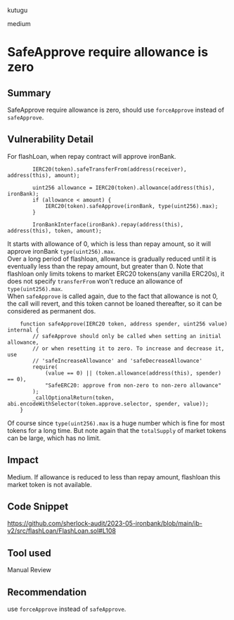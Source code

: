 kutugu

medium

# SafeApprove require allowance is zero

## Summary

SafeApprove require allowance is zero, should use `forceApprove` instead of `safeApprove`.   

## Vulnerability Detail

For flashLoan, when repay contract will approve ironBank.    
```solidity
        IERC20(token).safeTransferFrom(address(receiver), address(this), amount);

        uint256 allowance = IERC20(token).allowance(address(this), ironBank);
        if (allowance < amount) {
            IERC20(token).safeApprove(ironBank, type(uint256).max);
        }

        IronBankInterface(ironBank).repay(address(this), address(this), token, amount);
```
It starts with allowance of 0, which is less than repay amount, so it will approve ironBank `type(uint256).max`.     
Over a long period of flashloan, allowance is gradually reduced until it is eventually less than the repay amount, but greater than 0. Note that flashloan only limits tokens to market ERC20 tokens(any vanilla ERC20s), it does not specify `transferFrom` won't reduce an allowance of `type(uint256).max`.           
When `safeApprove` is called again, due to the fact that allowance is not 0, the call will revert, and this token cannot be loaned thereafter, so it can be considered as permanent dos.     
```solidity
    function safeApprove(IERC20 token, address spender, uint256 value) internal {
        // safeApprove should only be called when setting an initial allowance,
        // or when resetting it to zero. To increase and decrease it, use
        // 'safeIncreaseAllowance' and 'safeDecreaseAllowance'
        require(
            (value == 0) || (token.allowance(address(this), spender) == 0),
            "SafeERC20: approve from non-zero to non-zero allowance"
        );
        _callOptionalReturn(token, abi.encodeWithSelector(token.approve.selector, spender, value));
    }
```
Of course since `type(uint256).max` is a huge number which is fine for most tokens for a long time. But note again that the `totalSupply` of market tokens can be large, which has no limit.    

## Impact

Medium. If allowance is reduced to less than repay amount, flashloan this market token is not available.   

## Code Snippet

https://github.com/sherlock-audit/2023-05-ironbank/blob/main/ib-v2/src/flashLoan/FlashLoan.sol#L108

## Tool used

Manual Review

## Recommendation

use `forceApprove` instead of `safeApprove`.   
